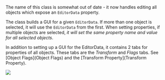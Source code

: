 The name of this class is somewhat out of date - it now handles editing all objects which expose an `EditorData` property. 

The class builds a GUI for a given `EditorData`. If more than one object is selected, it will use the `EditorData` from the first. When setting properties, if multiple objects are selected, *it will set the same property name and value for all selected objects*. 

In addition to setting up a GUI for the EditorData, it contains 2 tabs for properties of all objects. These tabs are the *Transform* and *Flags* tabs. See [Object Flags](Object Flags) and the [Transform Property](Transform Property).

![](http://i.imgur.com/JfUylH4.png)